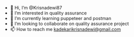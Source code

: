 - 👋 Hi, I’m @Krisnadewi87
- 👀 I’m interested in quality assurance
- 🌱 I’m currently learning puppeteer and postman
- 💞️ I’m looking to collaborate on quality assurance project
- 📫 How to reach me kadekarikrisnadewi@gmail.com

<!---
Krisnadewi87/Krisnadewi87 is a ✨ special ✨ repository because its `README.md` (this file) appears on your GitHub profile.
You can click the Preview link to take a look at your changes.
--->

